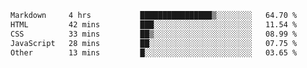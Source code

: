 <!--START_SECTION:waka-->

```txt
Markdown     4 hrs           ████████████████▒░░░░░░░░   64.70 %
HTML         42 mins         ███░░░░░░░░░░░░░░░░░░░░░░   11.54 %
CSS          33 mins         ██▒░░░░░░░░░░░░░░░░░░░░░░   08.99 %
JavaScript   28 mins         ██░░░░░░░░░░░░░░░░░░░░░░░   07.75 %
Other        13 mins         █░░░░░░░░░░░░░░░░░░░░░░░░   03.65 %
```

<!--END_SECTION:waka-->